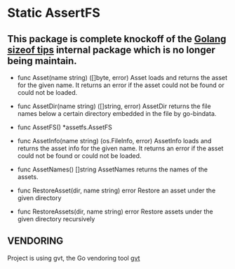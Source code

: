 Static AssertFS 
===============

This package is complete knockoff of the [Golang sizeof tips](https://github.com/gophergala/golang-sizeof.tips) internal package which is no longer being maintain. 
---------------------------------------------------

- func Asset(name string) ([]byte, error)
  Asset loads and returns the asset for the given name. It returns an error if the asset could not be found or could not be loaded.  
- func AssetDir(name string) ([]string, error)
   AssetDir returns the file names below a certain directory embedded in the file by go-bindata. 
- func AssetFS() *assetfs.AssetFS
- func AssetInfo(name string) (os.FileInfo, error)
  AssetInfo loads and returns the asset info for the given name. It returns an error if the asset could not be found or could not be loaded.
- func AssetNames() []string
  AssetNames returns the names of the assets.

- func RestoreAsset(dir, name string) error
  Restore an asset under the given directory  
- func RestoreAssets(dir, name string) error
  Restore assets under the given directory recursively

VENDORING 
-------------
Project is using gvt, the Go vendoring tool 
[gvt](https://github.com/FiloSottile/gvt)


